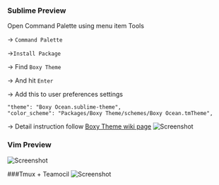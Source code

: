 ### Sublime   Preview
Open Command Palette using menu item Tools

→ ```Command Palette```

→```Install Package```

→ Find ```Boxy Theme```

→ And hit ```Enter```

→ Add this to user preferences settings

```
"theme": "Boxy Ocean.sublime-theme",
"color_scheme": "Packages/Boxy Theme/schemes/Boxy Ocean.tmTheme",
```

→ Detail instruction follow [Boxy Theme wiki page](https://github.com/oivva/st-boxy/wiki)
![Screenshot](http://i.imgur.com/YPFyLnd.png)

### Vim Preview
![Screenshot](http://i.imgur.com/96z02kj.png)

###Tmux + Teamocil 
![Screenshot](http://i.imgur.com/KgI9QEi.png)
